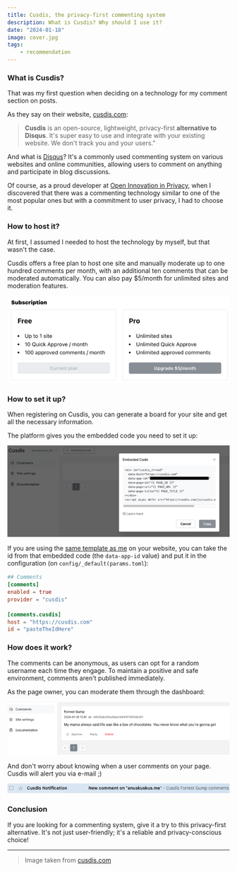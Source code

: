```yaml
---
title: Cusdis, the privacy-first commenting system
description: What is Cusdis? Why should I use it?
date: "2024-01-18"
image: cover.jpg
tags:
    - recommendation
---
```


<h3>What is Cusdis?</h3>

That was my first question when deciding on a technology for my comment section on posts.

As they say on their website, [cusdis.com](https://cusdis.com/):

> **Cusdis** is an open-source, lightweight, privacy-first **alternative to Disqus**. It's super easy to use and integrate with your existing website. We don't track you and your users."

And what is [Disqus](https://disqus.com/about-us/)? It's a commonly used commenting system on various websites and online communities, allowing users to comment on anything and participate in blog discussions.

Of course, as a proud developer at [Open Innovation in Privacy](https://oi.empathy.co/#open-privacy), when I discovered that there was a commenting technology similar to one of the most popular ones but with a commitment to user privacy, I had to choose it.

<h3>How to host it?</h3>

At first,  I assumed I needed to host the technology by myself, but that wasn't the case.

Cusdis offers a free plan to host one site and manually moderate up to one hundred comments per month, with an additional ten comments that can be moderated automatically. You can also pay $5/month for unlimited sites and moderation features.

![Image with the two plans Cusdis currently offers](1.jpg)

<h3>How to set it up?</h3>

When registering on Cusdis, you can generate a board for your site and get all the necessary information.

The platform gives you the embedded code you need to set it up:

![Example of embedded code and button in Dashboard to get it](2.jpg)

If you are using the [same template as me](https://github.com/CaiJimmy/hugo-theme-stack) on your website, you can take the id from that embedded code (the `data-app-id` value) and put it in the configuration (on `config/_default(params.toml`):
```toml
## Comments
[comments]
enabled = true
provider = "cusdis"

[comments.cusdis]
host = "https://cusdis.com"
id = "pasteTheIdHere"
```

<h3>How does it work?</h3>

The comments can be anonymous, as users can opt for a random username each time they engage. To maintain a positive and safe environment, comments aren't published immediately.

As the page owner, you can moderate them through the dashboard:

![View of the Dashboard with one comment to moderate](3.jpg)

And don't worry about knowing when a user comments on your page. Cusdis will alert you via e-mail ;)

![Example of e-mail notificating a new comment](4.jpg)

<h3>Conclusion</h3>

If you are looking for a commenting system, give it a try to this privacy-first alternative. It's not just user-friendly; it's a reliable and privacy-conscious choice!

-----

> Image taken from [cusdis.com](https://cusdis.com/)
